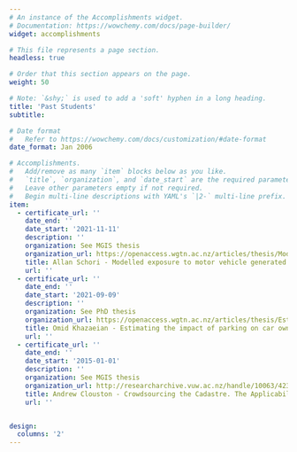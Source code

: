 ```yaml
---
# An instance of the Accomplishments widget.
# Documentation: https://wowchemy.com/docs/page-builder/
widget: accomplishments

# This file represents a page section.
headless: true

# Order that this section appears on the page.
weight: 50

# Note: `&shy;` is used to add a 'soft' hyphen in a long heading.
title: 'Past Students'
subtitle:

# Date format
#   Refer to https://wowchemy.com/docs/customization/#date-format
date_format: Jan 2006

# Accomplishments.
#   Add/remove as many `item` blocks below as you like.
#   `title`, `organization`, and `date_start` are the required parameters.
#   Leave other parameters empty if not required.
#   Begin multi-line descriptions with YAML's `|2-` multi-line prefix.
item:
  - certificate_url: ''
    date_end: ''
    date_start: '2021-11-11'
    description: ''
    organization: See MGIS thesis
    organization_url: https://openaccess.wgtn.ac.nz/articles/thesis/Modelled_exposure_to_motor_vehicle_generated_noise_at_schools_and_early_childhood_centres_/17030039
    title: Allan Schori - Modelled exposure to motor vehicle generated noise at schools and early childhood centres
    url: ''
  - certificate_url: ''
    date_end: ''
    date_start: '2021-09-09'
    description: ''
    organization: See PhD thesis
    organization_url: https://openaccess.wgtn.ac.nz/articles/thesis/Estimating_the_impact_of_parking_on_car_ownership_and_commute_mode_choices/16575005 
    title: Omid Khazaeian - Estimating the impact of parking on car ownership and commute mode choices
    url: ''
  - certificate_url: ''
    date_end: ''
    date_start: '2015-01-01'
    description: ''
    organization: See MGIS thesis
    organization_url: http://researcharchive.vuw.ac.nz/handle/10063/4234
    title: Andrew Clouston - Crowdsourcing the Cadastre. The Applicability of Crowdsourced Geospatial Information to the New Zealand Cadastre
    url: ''


design:
  columns: '2'
---
```

